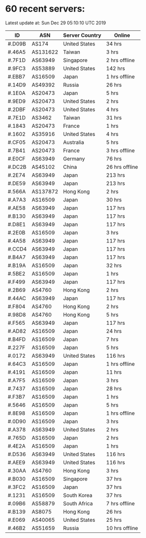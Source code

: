 # 60 recent servers:

Latest update at: Sun Dec 29 05:10:10 UTC 2019

| ID | ASN | Server Country | Online |
| -- | --- | -------------- | ------ |
| #.D09B | AS174 | United States | 34 hrs |
| #.46A5 | AS131622 | Taiwan | 3 hrs |
| #.7F1D | AS63949 | Singapore | 2 hrs offline |
| #.9FC3 | AS53889 | United States | 142 hrs |
| #.EBB7 | AS16509 | Japan | 1 hrs offline |
| #.14D9 | AS49392 | Russia | 26 hrs |
| #.1E0A | AS20473 | Japan | 5 hrs |
| #.9ED9 | AS20473 | United States | 2 hrs |
| #.2DBF | AS20473 | United States | 4 hrs |
| #.7E1D | AS3462 | Taiwan | 31 hrs |
| #.1843 | AS20473 | France | 1 hrs |
| #.1602 | AS35916 | United States | 4 hrs |
| #.CF05 | AS20473 | Australia | 5 hrs |
| #.7B41 | AS20473 | France | 3 hrs offline |
| #.E0CF | AS63949 | Germany | 76 hrs |
| #.DC2B | AS45102 | China | 26 hrs offline |
| #.2E74 | AS63949 | Japan | 213 hrs |
| #.DE59 | AS63949 | Japan | 213 hrs |
| #.566A | AS137872 | Hong Kong | 2 hrs |
| #.A7A3 | AS16509 | Japan | 30 hrs |
| #.AE58 | AS63949 | Japan | 117 hrs |
| #.B130 | AS63949 | Japan | 117 hrs |
| #.D8E1 | AS63949 | Japan | 117 hrs |
| #.2E0B | AS16509 | Japan | 3 hrs |
| #.4A58 | AS63949 | Japan | 117 hrs |
| #.CCD4 | AS63949 | Japan | 117 hrs |
| #.B4A7 | AS63949 | Japan | 117 hrs |
| #.B19A | AS16509 | Japan | 32 hrs |
| #.5BE2 | AS16509 | Japan | 1 hrs |
| #.F499 | AS63949 | Japan | 117 hrs |
| #.2B69 | AS4760 | Hong Kong | 2 hrs |
| #.44AC | AS63949 | Japan | 117 hrs |
| #.F804 | AS4760 | Hong Kong | 2 hrs |
| #.98D8 | AS4760 | Hong Kong | 5 hrs |
| #.F565 | AS63949 | Japan | 117 hrs |
| #.AD82 | AS16509 | Japan | 24 hrs |
| #.B4FD | AS16509 | Japan | 7 hrs |
| #.227F | AS16509 | Japan | 5 hrs |
| #.0172 | AS63949 | United States | 116 hrs |
| #.64C3 | AS16509 | Japan | 1 hrs offline |
| #.4191 | AS16509 | Japan | 11 hrs |
| #.A7F5 | AS16509 | Japan | 3 hrs |
| #.7437 | AS16509 | Japan | 28 hrs |
| #.F3B7 | AS16509 | Japan | 1 hrs |
| #.5646 | AS16509 | Japan | 5 hrs |
| #.8E98 | AS16509 | Japan | 1 hrs offline |
| #.0D90 | AS16509 | Japan | 3 hrs |
| #.A378 | AS63949 | United States | 2 hrs |
| #.765D | AS16509 | Japan | 2 hrs |
| #.4E2A | AS16509 | Japan | 1 hrs |
| #.D536 | AS63949 | United States | 116 hrs |
| #.AEE9 | AS63949 | United States | 116 hrs |
| #.30AA | AS4760 | Hong Kong | 3 hrs |
| #.B030 | AS16509 | Singapore | 37 hrs |
| #.3FC2 | AS16509 | Japan | 37 hrs |
| #.1231 | AS16509 | South Korea | 37 hrs |
| #.09B6 | AS58879 | South Africa | 7 hrs offline |
| #.B139 | AS8075 | Hong Kong | 26 hrs |
| #.E069 | AS40065 | United States | 25 hrs |
| #.46B2 | AS51659 | Russia | 10 hrs offline |

